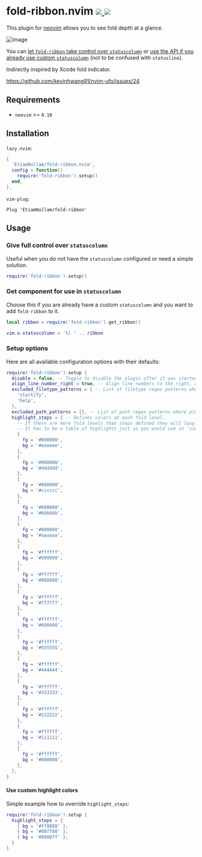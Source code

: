 <h1>
  fold-ribbon.nvim
  <a href="https://github.com/EtiamNullam/fold-ribbon.nvim/tags" alt="Latest SemVer tag">
    <img src="https://img.shields.io/github/v/tag/EtiamNullam/fold-ribbon.nvim" />
  </a>
  <a href="LICENSE" alt="License">
    <img src="https://img.shields.io/github/license/EtiamNullam/fold-ribbon.nvim" />
  </a>
</h2>

This plugin for [neovim](https://neovim.io) allows you to see fold depth at a glance.

![image](https://github.com/user-attachments/assets/26ae8233-e1f7-48ec-9fca-1aa754e2ff64)

You can [let `fold-ribbon` take control over `statuscolumn`](#give-full-control-over-statuscolumn) or [use the API if you already use custom `statuscolumn`](#get-component-for-use-in-statuscolumn) (not to be confused with `statusline`).

Indirectly inspired by Xcode fold indicator.

https://github.com/kevinhwang91/nvim-ufo/issues/24

## Requirements

- `neovim` >= `0.10`

## Installation

`lazy.nvim`:

```lua
{
  'EtiamNullam/fold-ribbon.nvim',
  config = function()
    require('fold-ribbon').setup()
  end,
},
```

`vim-plug`:

```vim
Plug 'EtiamNullam/fold-ribbon'
```

## Usage

### Give full control over `statuscolumn`

Useful when you do not have the `statuscolumn` configured or need a simple solution.

```lua
require('fold-ribbon').setup()
```

### Get component for use in `statuscolumn`

Choose this if you are already have a custom `statuscolumn` and you want to add `fold-ribbon` to it.

```lua
local ribbon = require('fold-ribbon').get_ribbon()

vim.o.statuscolumn = '%l ' .. ribbon
```

### Setup options

Here are all available configuration options with their defaults:

```lua
require('fold-ribbon').setup {
  disable = false, -- Toggle to disable the plugin after it was started.
  align_line_number_right = true, -- Align line numbers to the right, as it is by default.
  excluded_filetype_patterns = { -- List of filetype regex patterns where plugin will not be displayed.
    'startify',
    'help',
  },
  excluded_path_patterns = {}, -- List of path regex patterns where plugin will not be displayed.
  highlight_steps = { -- Defines colors at each fold level.
    -- If there are more fold levels than steps defined they will loop.
    -- It has to be a table of highlights just as you would use in `vim.api.nvim_set_hl`.
    {
      fg = '#000000',
      bg = '#eeeeee',
    },
    {
      fg = '#000000',
      bg = '#dddddd',
    },
    {
      fg = '#000000',
      bg = '#cccccc',
    },
    {
      fg = '#000000',
      bg = '#bbbbbb',
    },
    {
      fg = '#000000',
      bg = '#aaaaaa',
    },
    {
      fg = '#ffffff',
      bg = '#999999',
    },
    {
      fg = '#ffffff',
      bg = '#888888',
    },
    {
      fg = '#ffffff',
      bg = '#777777',
    },
    {
      fg = '#ffffff',
      bg = '#666666',
    },
    {
      fg = '#ffffff',
      bg = '#555555',
    },
    {
      fg = '#ffffff',
      bg = '#444444',
    },
    {
      fg = '#ffffff',
      bg = '#333333',
    },
    {
      fg = '#ffffff',
      bg = '#222222',
    },
    {
      fg = '#ffffff',
      bg = '#111111',
    },
    {
      fg = '#ffffff',
      bg = '#000000',
    },
  },
}
```

#### Use custom highlight colors

Simple example how to override `highlight_steps`:

```lua
require('fold-ribbon').setup {
  highlight_steps = {
    { bg = '#ff8888' },
    { bg = '#88ff88' },
    { bg = '#8888ff' },
  }
}
```

